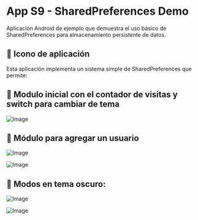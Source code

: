 # App S9 - SharedPreferences Demo

Aplicación Android de ejemplo que demuestra el uso básico de SharedPreferences para almacenamiento persistente de datos.

## 📱 Icono de aplicación

Esta aplicación implementa un sistema simple de SharedPreferences que permite:


## 📱 Modulo inicial con el contador de visitas y switch para cambiar de tema

![Image](https://github.com/user-attachments/assets/f7c1c6af-6cf3-4a96-b471-2d219241eb72)


## 📱 Módulo para agregar un usuario

![Image](https://github.com/user-attachments/assets/979404f6-b0c7-40bc-b547-0adb618d25c4)  

![Image](https://github.com/user-attachments/assets/83c9bc0b-09eb-4895-81db-c63293f3a668)

## 📱 Modos en tema oscuro:

![Image](https://github.com/user-attachments/assets/2c55e565-f606-40ed-9764-5bcd76516cbb)  

![Image](https://github.com/user-attachments/assets/ae4a7995-7257-4072-9ee6-206be6c52dd9)

